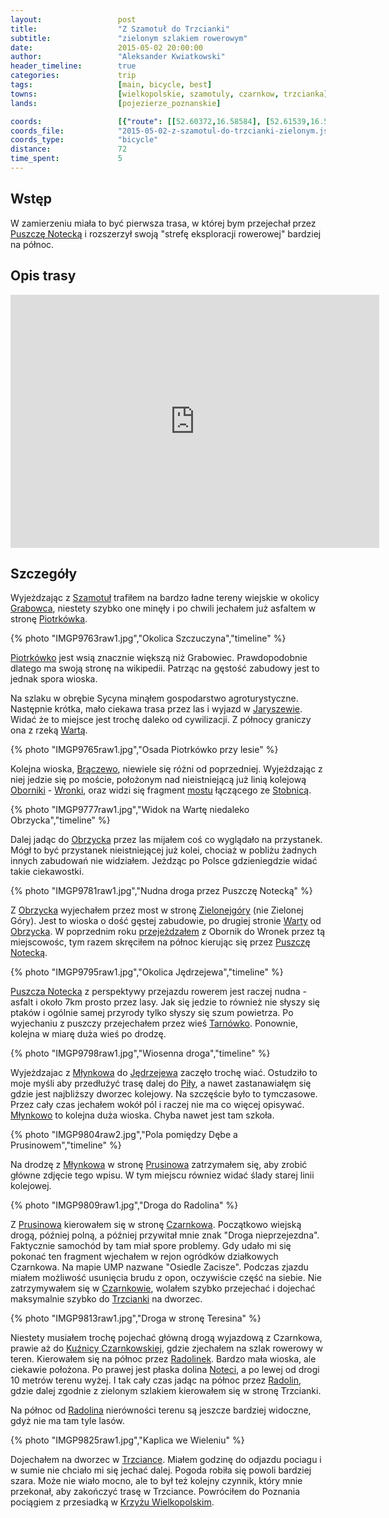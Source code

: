 ```yaml
---
layout:                 post
title:                  "Z Szamotuł do Trzcianki"
subtitle:               "zielonym szlakiem rowerowym"
date:                   2015-05-02 20:00:00
author:                 "Aleksander Kwiatkowski"
header_timeline:        true
categories:             trip
tags:                   [main, bicycle, best]
towns:                  [wielkopolskie, szamotuly, czarnkow, trzcianka]
lands:                  [pojezierze_poznanskie]

coords:                 [{"route": [[52.60372,16.58584], [52.61539,16.57640], [52.64452,16.58232], [52.64363,16.59691], [52.66597,16.62463], [52.66862,16.63957], [52.70104,16.60360], [52.70863,16.58584], [52.70852,16.52404], [52.71284,16.52292], [52.71383,16.53262], [52.75260,16.54979], [52.75764,16.56129], [52.76086,16.56198], [52.77187,16.59167], [52.77706,16.59794], [52.77846,16.60472], [52.80831,16.63261], [52.82589,16.61468], [52.84383,16.60987], [52.85461,16.56120], [52.86793,16.55949], [52.89373,16.55322], [52.90496,16.56446], [52.90553,16.55820], [52.92147,16.54206], [52.93565,16.53897], [52.94475,16.52438], [52.94610,16.53013], [52.95887,16.53108], [52.98099,16.54884], [53.01090,16.54369], [53.02170,16.49365], [53.02123,16.47537], [53.03537,16.46782]], "type": "bicycle"}, {"route": [[53.03352,16.46586], [52.98384,16.39874], [52.94838,16.32527], [52.90802,16.18313], [52.87695,16.01697], [52.86649,16.08340], [52.80894,16.17558], [52.78164,16.23000], [52.74965,16.25283], [52.70578,16.38054], [52.69579,16.43977], [52.60362,16.58585], [52.55303,16.68576], [52.49830,16.77485], [52.47499,16.78996], [52.46778,16.81021], [52.42582,16.86411], [52.41368,16.91578]], "type": "train"}]
coords_file:            "2015-05-02-z-szamotul-do-trzcianki-zielonym.json"
coords_type:            "bicycle"
distance:               72
time_spent:             5
---
```


[wiki-puszcza-notecka]:         https://pl.wikipedia.org/wiki/Puszcza_Notecka
[wiki-szamotuly]:               https://pl.wikipedia.org/wiki/Szamotu%C5%82y
[wiki-piotrkowko]:              https://pl.wikipedia.org/wiki/Piotrk%C3%B3wko_(wojew%C3%B3dztwo_wielkopolskie)
[wiki-jaryszewo]:               https://pl.wikipedia.org/wiki/Jaryszewo
[wiki-warta]:                   https://pl.wikipedia.org/wiki/Warta
[wiki-braczewo]:                https://pl.wikipedia.org/wiki/Br%C4%85czewo
[wiki-oborniki]:                https://pl.wikipedia.org/wiki/Oborniki
[wiki-wronki]:                  https://pl.wikipedia.org/wiki/Wronki
[wiki-zielonagora]:             https://pl.wikipedia.org/wiki/Zielonag%C3%B3ra
[wiki-stobnica]:                https://pl.wikipedia.org/wiki/Stobnica_(wojew%C3%B3dztwo_wielkopolskie)
[wiki-tarnowko]:                https://pl.wikipedia.org/wiki/Tarn%C3%B3wko_(wojew%C3%B3dztwo_wielkopolskie)
[wiki-obrzycko]:                https://pl.wikipedia.org/wiki/Obrzycko
[wiki-mlynkowo]:                https://pl.wikipedia.org/wiki/M%C5%82ynkowo_(powiat_czarnkowsko-trzcianecki)
[wiki-jedrzejewo]:              https://pl.wikipedia.org/wiki/J%C4%99drzejewo_(gmina_Lubasz)
[wiki-czarnkow]:                https://pl.wikipedia.org/wiki/Czarnk%C3%B3w
[wiki-prusinowo]:               https://pl.wikipedia.org/wiki/Prusinowo_(powiat_czarnkowsko-trzcianecki)
[wiki-kuznica-czarnk]:          https://pl.wikipedia.org/wiki/Ku%C5%BAnica_Czarnkowska
[wiki-radolinek]:               https://pl.wikipedia.org/wiki/Radolinek
[wiki-notec]:                   https://pl.wikipedia.org/wiki/Note%C4%87
[wiki-radolin]:                 https://pl.wikipedia.org/wiki/Radolin_(wojew%C3%B3dztwo_wielkopolskie)
[wiki-krzyz]:                   https://pl.wikipedia.org/wiki/Krzy%C5%BC_Wielkopolski
[wiki-trzcianka]:               https://pl.wikipedia.org/wiki/Trzcianka
[wiki-pila]:                    https://pl.wikipedia.org/wiki/Pi%C5%82a_(miasto)

[ump-grabowiec]:                http://mapa.ump.waw.pl/ump-www/?zoom=14&lat=52.6442&lon=16.58207&layers=B000000FFFFTFF&mlat=52.64503&mlon=16.58208&mbody=Grabowiec

[most-stobnica]:                http://www.oborniki.com.pl/historia/wsie/stobnica-most.php

[vimeo-1]:                      https://vimeo.com/126749638
[vimeo-2]:                      https://vimeo.com/126837026
[vimeo-3]:                      https://vimeo.com/126846030
[vimeo-4]:                      https://vimeo.com/126865029
[vimeo-5]:                      https://vimeo.com/126913457
[vimeo-6]:                      https://vimeo.com/126939901
[vimeo-7]:                      https://vimeo.com/126940266
[vimeo-8]:                      https://vimeo.com/126955487
[vimeo-9]:                      https://vimeo.com/127342600

Wstęp
-----

W zamierzeniu miała to być pierwsza trasa, w której bym przejechał przez [Puszczę Notecką][wiki-puszcza-notecka] i
rozszerzył swoją "strefę eksploracji rowerowej" bardziej na północ.

Opis trasy
----------

<iframe height='405' width='590' frameborder='0' allowtransparency='true' scrolling='no' src='https://www.strava.com/activities/296768033/embed/ea331c325326e0f22dea4df45730b0b85b87829f'></iframe>

Szczegóły
---------

Wyjeżdzając z [Szamotuł][wiki-szamotuly] trafiłem na bardzo ładne tereny wiejskie w okolicy [Grabowca][ump-grabowiec], niestety
szybko one minęły i po chwili jechałem już asfaltem w stronę [Piotrkówka][wiki-piotrkowko].

{% photo "IMGP9763raw1.jpg","Okolica Szczuczyna","timeline" %}

[Piotrkówko][wiki-piotrkowko] jest wsią znacznie większą niż Grabowiec. Prawdopodobnie dlatego ma swoją stronę na wikipedii. Patrząc na gęstość zabudowy jest to jednak spora wioska.

Na szlaku w obrębie Sycyna
minąłem gospodarstwo agroturystyczne. Następnie krótka, mało ciekawa trasa przez las i wyjazd
w [Jaryszewie][wiki-jaryszewo]. Widać że to miejsce jest trochę daleko od cywilizacji. Z północy graniczy ona z
rzeką [Wartą][wiki-warta].

{% photo "IMGP9765raw1.jpg","Osada Piotrkówko przy lesie" %}

Kolejna wioska, [Brączewo][wiki-braczewo], niewiele się różni od poprzedniej. Wyjeżdzając z niej jedzie się po moście,
położonym nad nieistniejącą już linią kolejową [Oborniki][wiki-oborniki] - [Wronki][wiki-wronki],
oraz widzi się fragment [mostu][most-stobnica] łączącego ze [Stobnicą][wiki-stobnica].

{% photo "IMGP9777raw1.jpg","Widok na Wartę niedaleko Obrzycka","timeline" %}

Dalej jadąc do [Obrzycka][wiki-obrzycko] przez las mijałem coś co wyglądało na przystanek. Mógł to być przystanek
nieistniejącej już kolei, chociaż w pobliżu żadnych innych zabudowań nie widziałem.
Jeżdząc po Polsce gdzieniegdzie widać takie ciekawostki.

{% photo "IMGP9781raw1.jpg","Nudna droga przez Puszczę Notecką" %}

Z [Obrzycka][wiki-obrzycko] wyjechałem przez most w stronę [Zielonejgóry][wiki-zielonagora] (nie Zielonej Góry).
Jest to wioska o dość gęstej zabudowie, po drugiej stronie [Warty][wiki-warta] od [Obrzycka][wiki-obrzycko].
W poprzednim roku [przejeżdzałem](/trip/2014/04/28/nadwarcianskim-szlakiem-rowerowym-oborniki-wronki/)
z Obornik
do Wronek przez tą miejscowośc, tym razem skręciłem na północ kierując się przez [Puszczę Notecką][wiki-puszcza-notecka].

{% photo "IMGP9795raw1.jpg","Okolica Jędrzejewa","timeline" %}

[Puszcza Notecka][wiki-puszcza-notecka] z perspektywy przejazdu rowerem jest raczej nudna - asfalt i około 7km prosto przez
lasy. Jak się jedzie to również nie słyszy się ptaków i ogólnie samej przyrody tylko słyszy
się szum powietrza. Po wyjechaniu z puszczy przejechałem przez wieś
[Tarnówko][wiki-tarnowko]. Ponownie, kolejna w miarę duża wieś po drodzę.

{% photo "IMGP9798raw1.jpg","Wiosenna droga","timeline" %}

Wyjeżdzajac z [Młynkowa][wiki-mlynkowo] do [Jędrzejewa][wiki-jedrzejewo] zaczęło trochę wiać. Ostudziło to moje myśli aby
przedłużyć trasę dalej do [Piły][wiki-pila], a nawet zastanawiałęm się gdzie jest najbliższy dworzec kolejowy. Na szczęście było to tymczasowe.
Przez cały czas jechałem wokół pól i raczej nie ma co więcej opisywać.
[Młynkowo][wiki-mlynkowo] to kolejna duża wioska. Chyba nawet jest tam
szkoła.

{% photo "IMGP9804raw2.jpg","Pola pomiędzy Dębe a Prusinowem","timeline" %}

Na drodzę z [Młynkowa][wiki-mlynkowo] w stronę [Prusinowa][wiki-prusinowo] zatrzymałem się, aby zrobić główne zdjęcie tego wpisu.
W tym miejscu równiez widać ślady starej linii kolejowej.

{% photo "IMGP9809raw1.jpg","Droga do Radolina" %}

Z [Prusinowa][wiki-prusinowo] kierowałem się w stronę [Czarnkowa][wiki-czarnkow]. Początkowo wiejską drogą, później polną, a
później przywitał mnie znak "Droga nieprzejezdna". Faktycznie samochód by tam miał spore problemy. Gdy udało mi się pokonać
ten fragment wjechałem w rejon ogródków działkowych Czarnkowa. Na mapie UMP nazwane "Osiedle Zacisze". Podczas zjazdu miałem
możliwość usunięcia brudu z opon, oczywiście część na siebie. Nie zatrzymywałem się w [Czarnkowie][wiki-czarnkow],
wolałem szybko przejechać
i dojechać maksymalnie szybko do [Trzcianki][wiki-trzcianka] na dworzec.

{% photo "IMGP9813raw1.jpg","Droga w stronę Teresina" %}

Niestety musiałem trochę pojechać główną drogą wyjazdową z Czarnkowa, prawie aż do [Kuźnicy Czarnkowskiej][wiki-kuznica-czarnk],
gdzie zjechałem na szlak rowerowy w teren. Kierowałem się na północ przez [Radolinek][wiki-radolinek]. Bardzo mała wioska, ale
ciekawie położona. Po prawej jest płaska dolina [Noteci][wiki-notec], a po lewej od drogi 10 metrów terenu wyżej.
I tak cały czas
jadąc na północ przez [Radolin][wiki-radolin], gdzie dalej zgodnie z zielonym szlakiem kierowałem się w stronę Trzcianki.

Na północ od [Radolina][wiki-radolin] nierówności terenu są jeszcze bardziej widoczne, gdyż nie ma tam tyle lasów.

{% photo "IMGP9825raw1.jpg","Kaplica we Wieleniu" %}

Dojechałem na dworzec w [Trzciance][wiki-trzcianka]. Miałem godzinę do odjazdu pociagu i w sumie nie chciało mi się jechać
dalej. Pogoda robiła się powoli bardziej szara. Może nie wiało mocno, ale to był też kolejny czynnik, który mnie przekonał, aby
zakończyć trasę w Trzciance. Powróciłem do Poznania pociągiem z przesiadką w [Krzyżu Wielkopolskim][wiki-krzyz].
